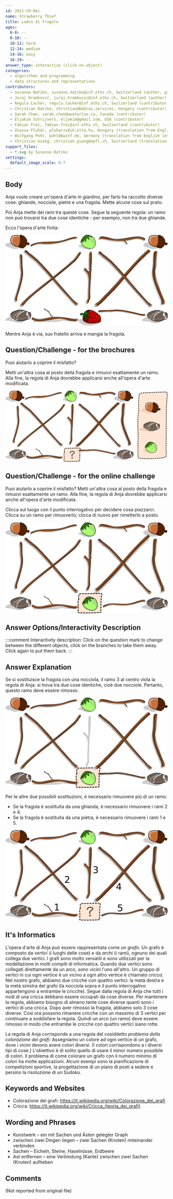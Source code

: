 ```yaml
---
id: 2021-CH-04c
name: Strawberry Thief
title: Ladro di fragole
ages:
  6-8: --
  8-10: --
  10-12: hard
  12-14: medium
  14-16: easy
  16-19: --
answer_type: interactive (click-on-object)
categories:
  - algorithms and programming
  - data structures and representations
contributors:
  - Susanne Datzko, susanne.datzko@inf.ethz.ch, Switzerland (author, graphics)
  - Juraj Hromkovič, juraj.hromkovic@inf.ethz.ch, Switzerland (author)
  - Regula Lacher, regula.lacher@inf.ethz.ch, Switzerland (contributor)
  - Christian Datzko, christian@bebras.services, Hungary (contributor)
  - Sarah Chan, sarah.chan@uwaterloo.ca, Canada (contributor)
  - Eljakim Schrijvers, eljakim@gmail.com, USA (contributor)
  - Fabian Frei, fabian.frei@inf.ethz.ch, Switzerland (contributor)
  - Zsuzsa Pluhár, pluharzs@ik.elte.hu, Hungary (translation from English into German)
  - Wolfgang Pohl, pohl@bwinf.de, Germany (translation from English into German)
  - Christian Giang, christian.giang@epfl.ch, Switzerland (translation from German into Italian)   
support_files:
  - *.svg by Susanne Datzko
settings:
  default_image_scale: 0.7
---
```



## Body

Anja vuole creare un'opera d'arte in giardino, per farlo ha raccolto diverse cose: ghiande, nocciole, pietre e una fragola. Mette alcune cose sul prato.

Poi Anja mette dei rami tra queste cose. Segue la seguente regola: un ramo non può trovarsi tra due cose identiche - per esempio, non tra due ghiande.

Ecco l'opera d'arte finita:

![](graphics/2021-CH-04c-taskbody.svg "opera d'arte finita")

Mentre Anja è via, suo fratello arriva e mangia la fragola.


## Question/Challenge - for the brochures

Puoi aiutarlo a coprire il misfatto?

Metti un'altra cosa al posto della fragola e rimuovi esattamente un ramo. Alla fine, la regola di Anja dovrebbe applicarsi anche all'opera d'arte modificata.

![](graphics/2021-CH-04c-question.svg "opera d'arte finita")


## Question/Challenge - for the online challenge

Puoi aiutarlo a coprire il misfatto? 
Metti un'altra cosa al posto della fragola e rimuovi esattamente un ramo. Alla fine, la regola di Anja dovrebbe applicarsi anche all'opera d'arte modificata.

Clicca sul luogo con il punto interrogativo per decidere cosa piazzarci. 
Clicca su un ramo per rimuoverlo; clicca di nuovo per rimetterlo a posto.

![](interactivity/2021-CH-04c-question-interactive.svg "compito 2021-CH-04c ")


## Answer Options/Interactivity Description

<!-- empty -->

:::comment
Interactivity description: Click on the question mark to change between the different objects, click on the branches to take them away. Click again to put them back.
:::


## Answer Explanation

Se si sostituisce la fragola con una nocciola, il ramo 3 al centro vìola la regola di Anja: si trova tra due cose identiche, cioè due nocciole. Pertanto, questo ramo deve essere rimosso.

![](graphics/2021-CH-04c-solution.svg "soluzione")

Per le altre due possibili sostituzioni, è necessario rimuovere più di un ramo:
 - Se la fragola è sostituita da una ghianda, è necessario rimuovere i rami 2 e 4.
 - Se la fragola è sostituita da una pietra, è necessario rimuovere i rami 1 e 5.

 ![](graphics/2021-CH-04c-explanation-compatible.svg "spiegazione")


## It's Informatics

L'opera d'arte di Anja può essere rappresentata come un _grafo_. Un grafo è composto da _vertici_ (i luoghi delle cose) e da _archi_ (i rami), ognuno dei quali collega due vertici. I grafi sono molto versatili e sono utilizzati per la modellazione in molti compiti di informatica.
Quando due vertici sono collegati direttamente da un arco, sono _vicini_ l'uno all'altro. Un gruppo di vertici in cui ogni vertice è un vicino a ogni altro vertice è chiamato _cricca_. 
Nel nostro grafo, abbiamo due cricche con quattro vertici: la metà destra e la metà sinistra del grafo (la nocciola sopra e il punto interrogativo appartengono a entrambe le cricche).
Segue dalla regola di Anja che tutti i nodi di una cricca debbano essere occupati da cose diverse.
Per mantenere la regola, abbiamo bisogno di almeno tante cose diverse quanti sono i vertici di una cricca.
Dopo aver rimosso la fragola, abbiamo solo 3 cose diverse. 
Così ora possono rimanere cricche con un massimo di 3 vertici per continuare a soddisfare la regola. 
Quindi un arco (un ramo) deve essere rimosso in modo che entrambe le cricche con quattro vertici siano rotte.

La regola di Anja corrisponde a una regola del cosiddetto _problema della colorazione dei grafi_: Assegniamo un colore ad ogni vertice di un grafo, dove i vicini devono avere colori diversi. (I colori corrispondono a i diversi tipi di cose.) L'obiettivo è di solito quello di usare il minor numero possibile di colori.
Il problema di come colorare un grafo con il numero minimo di colori ha molte applicazioni. Alcuni esempi sono la pianificazione di competizioni sportive, la progettazione di un piano di posti a sedere e persino la risoluzione di un Sudoku.

## Keywords and Websites

 - Colorazione dei grafi: https://it.wikipedia.org/wiki/Colorazione_dei_grafi
 - Cricca: https://it.wikipedia.org/wiki/Cricca_(teoria_dei_grafi)


## Wording and Phrases

 - Kunstwerk – ein mit Sachen und Ästen gelegter Graph
 - zwischen zwei Dingen liegen – zwei Sachen (Knoten) miteinander verbinden
 - Sachen – Eicheln, Steine, Haselnüsse, Erdbeere
 - Ast entfernen – eine Verbindung (Kante) zwischen zwei Sachen (Knoten) aufheben


## Comments

(Not reported from original file)
